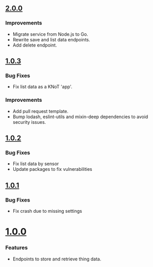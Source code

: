 ## [2.0.0](https://github.com/CESARBR/knot-cloud-storage/compare/v1.0.3...v2.0.0)

### Improvements

- Migrate service from Node.js to Go.
- Rewrite save and list data endpoints.
- Add delete endpoint.

## [1.0.3](https://github.com/CESARBR/knot-cloud-storage/compare/v1.0.2...v1.0.3)

### Bug Fixes

- Fix list data as a KNoT 'app'.

### Improvements

- Add pull request template.
- Bump lodash, eslint-utils and mixin-deep dependencies to avoid security issues.

## [1.0.2](https://github.com/CESARBR/knot-cloud-storage/compare/v1.0.1...v1.0.2)

### Bug Fixes

- Fix list data by sensor
- Update packages to fix vulnerabilities

## [1.0.1](https://github.com/CESARBR/knot-cloud-storage/compare/v1.0.0...v1.0.1)

### Bug Fixes

- Fix crash due to missing settings

# [1.0.0](https://github.com/CESARBR/knot-cloud-storage/compare/b76e42b...v1.0.0)

### Features

- Endpoints to store and retrieve thing data.